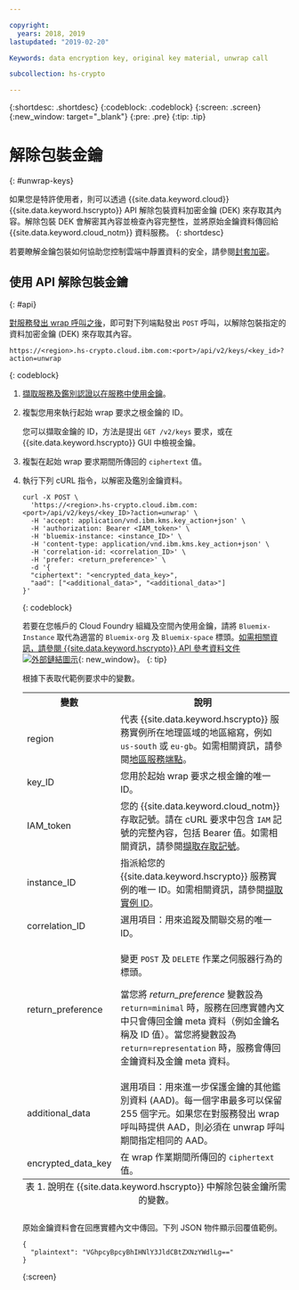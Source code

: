 ```yaml
---

copyright:
  years: 2018, 2019
lastupdated: "2019-02-20"

Keywords: data encryption key, original key material, unwrap call

subcollection: hs-crypto

---
```


{:shortdesc: .shortdesc}
{:codeblock: .codeblock}
{:screen: .screen}
{:new_window: target="_blank"}
{:pre: .pre}
{:tip: .tip}

# 解除包裝金鑰
{: #unwrap-keys}

如果您是特許使用者，則可以透過 {{site.data.keyword.cloud}} {{site.data.keyword.hscrypto}} API 解除包裝資料加密金鑰 (DEK) 來存取其內容。解除包裝 DEK 會解密其內容並檢查內容完整性，並將原始金鑰資料傳回給 {{site.data.keyword.cloud_notm}} 資料服務。
{: shortdesc}

若要瞭解金鑰包裝如何協助您控制雲端中靜置資料的安全，請參閱[封套加密](/docs/services/key-protect/concepts/envelope-encryption.html)。

## 使用 API 解除包裝金鑰
{: #api}

[對服務發出 wrap 呼叫之後](/docs/services/hs-crypto/wrap-keys.html)，即可對下列端點發出 `POST` 呼叫，以解除包裝指定的資料加密金鑰 (DEK) 來存取其內容。

```
https://<region>.hs-crypto.cloud.ibm.com:<port>/api/v2/keys/<key_id>?action=unwrap
```
{: codeblock}

1. [擷取服務及鑑別認證以在服務中使用金鑰](/docs/services/hs-crypto/access-api.html)。

2. 複製您用來執行起始 wrap 要求之根金鑰的 ID。

    您可以擷取金鑰的 ID，方法是提出 `GET /v2/keys` 要求，或在 {{site.data.keyword.hscrypto}} GUI 中檢視金鑰。

3. 複製在起始 wrap 要求期間所傳回的 `ciphertext` 值。

4. 執行下列 cURL 指令，以解密及鑑別金鑰資料。

    ```cURL
    curl -X POST \
      'https://<region>.hs-crypto.cloud.ibm.com:<port>/api/v2/keys/<key_ID>?action=unwrap' \
      -H 'accept: application/vnd.ibm.kms.key_action+json' \
      -H 'authorization: Bearer <IAM_token>' \
      -H 'bluemix-instance: <instance_ID>' \
      -H 'content-type: application/vnd.ibm.kms.key_action+json' \
      -H 'correlation-id: <correlation_ID>' \
      -H 'prefer: <return_preference>' \
      -d '{
      "ciphertext": "<encrypted_data_key>",
      "aad": ["<additional_data>", "<additional_data>"]
    }'
    ```
    {: codeblock}

    若要在您帳戶的 Cloud Foundry 組織及空間內使用金鑰，請將 `Bluemix-Instance` 取代為適當的 `Bluemix-org` 及 `Bluemix-space` 標頭。[如需相關資訊，請參閱 {{site.data.keyword.hscrypto}} API 參考資料文件 ![外部鏈結圖示](../../icons/launch-glyph.svg "外部鏈結圖示")](https://cloud.ibm.com/apidocs/hs-crypto){: new_window}。
    {: tip}

    根據下表取代範例要求中的變數。
    <table>
      <tr>
        <th>變數</th>
        <th>說明</th>
      </tr>
      <tr>
        <td><varname>region</varname></td>
        <td>代表 {{site.data.keyword.hscrypto}} 服務實例所在地理區域的地區縮寫，例如 <code>us-south</code> 或 <code>eu-gb</code>。如需相關資訊，請參閱<a href="/docs/services/hs-crypto/regions.html#endpoints">地區服務端點</a>。</td>
      </tr>
      <tr>
        <td><varname>key_ID</varname></td>
        <td>您用於起始 wrap 要求之根金鑰的唯一 ID。</td>
      </tr>
      <tr>
        <td><varname>IAM_token</varname></td>
        <td>您的 {{site.data.keyword.cloud_notm}} 存取記號。請在 cURL 要求中包含 <code>IAM</code> 記號的完整內容，包括 Bearer 值。如需相關資訊，請參閱<a href="/docs/services/hs-crypto/access-api.html#retrieve-token">擷取存取記號</a>。</td>
      </tr>
      <tr>
        <td><varname>instance_ID</varname></td>
        <td>指派給您的 {{site.data.keyword.hscrypto}} 服務實例的唯一 ID。如需相關資訊，請參閱<a href="/docs/services/hs-crypto/access-api.html#retrieve-instance-ID">擷取實例 ID</a>。</td>
      </tr>
      <tr>
        <td><varname>correlation_ID</varname></td>
        <td>選用項目：用來追蹤及關聯交易的唯一 ID。</td>
      </tr>
      <tr>
        <td><varname>return_preference</varname></td>
        <td><p>變更 <code>POST</code> 及 <code>DELETE</code> 作業之伺服器行為的標頭。</p><p>當您將 <em>return_preference</em> 變數設為 <code>return=minimal</code> 時，服務在回應實體內文中只會傳回金鑰 meta 資料（例如金鑰名稱及 ID 值）。當您將變數設為 <code>return=representation</code> 時，服務會傳回金鑰資料及金鑰 meta 資料。</p></td>
      </tr>
      <tr>
        <td><varname>additional_data</varname></td>
        <td>選用項目：用來進一步保護金鑰的其他鑑別資料 (AAD)。每一個字串最多可以保留 255 個字元。如果您在對服務發出 wrap 呼叫時提供 AAD，則必須在 unwrap 呼叫期間指定相同的 AAD。</td>
      </tr>
      <tr>
        <td><varname>encrypted_data_key</varname></td>
        <td>在 wrap 作業期間所傳回的 <code>ciphertext</code> 值。</td>
      </tr>
      <caption style="caption-side:bottom;">表 1. 說明在 {{site.data.keyword.hscrypto}} 中解除包裝金鑰所需的變數。</caption>
    </table>

    原始金鑰資料會在回應實體內文中傳回。下列 JSON 物件顯示回覆值範例。

    ```
    {
      "plaintext": "VGhpcyBpcyBhIHNlY3JldCBtZXNzYWdlLg=="
    }
    ```
    {:screen}
